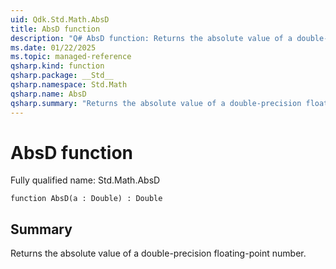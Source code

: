 ```yaml
---
uid: Qdk.Std.Math.AbsD
title: AbsD function
description: "Q# AbsD function: Returns the absolute value of a double-precision floating-point number."
ms.date: 01/22/2025
ms.topic: managed-reference
qsharp.kind: function
qsharp.package: __Std__
qsharp.namespace: Std.Math
qsharp.name: AbsD
qsharp.summary: "Returns the absolute value of a double-precision floating-point number."
---
```


# AbsD function

Fully qualified name: Std.Math.AbsD

```qsharp
function AbsD(a : Double) : Double
```

## Summary
Returns the absolute value of a double-precision floating-point number.
